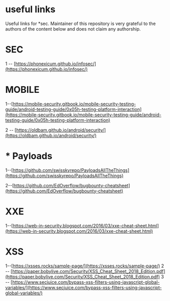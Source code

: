 # useful links
Useful links for *sec. Maintainer of this repository is very grateful to the authors of the content below and does not claim any authorship.

# SEC
1 -- [https://phonexicum.github.io/infosec/](https://phonexicum.github.io/infosec/)

# MOBILE
1--[https://mobile-security.gitbook.io/mobile-security-testing-guide/android-testing-guide/0x05h-testing-platform-interaction](https://mobile-security.gitbook.io/mobile-security-testing-guide/android-testing-guide/0x05h-testing-platform-interaction)


2 -- [https://oldbam.github.io/android/security/](https://oldbam.github.io/android/security/)

# * Payloads

1--[https://github.com/swisskyrepo/PayloadsAllTheThings](https://github.com/swisskyrepo/PayloadsAllTheThings)

2--[https://github.com/EdOverflow/bugbounty-cheatsheet](https://github.com/EdOverflow/bugbounty-cheatsheet)

# XXE
1--[https://web-in-security.blogspot.com/2016/03/xxe-cheat-sheet.html](https://web-in-security.blogspot.com/2016/03/xxe-cheat-sheet.html)

# XSS
1--[https://xsses.rocks/sample-page/](https://xsses.rocks/sample-page/)
2 -- [https://paper.bobylive.com/Security/XSS_Cheat_Sheet_2018_Edition.pdf](https://paper.bobylive.com/Security/XSS_Cheat_Sheet_2018_Edition.pdf)
3 -- [https://www.secjuice.com/bypass-xss-filters-using-javascript-global-variables/](https://www.secjuice.com/bypass-xss-filters-using-javascript-global-variables/)

